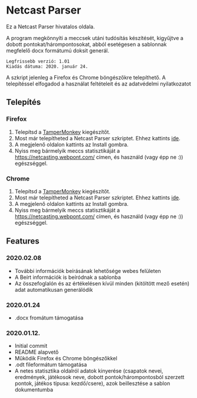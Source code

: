 # Netcast Parser

Ez a Netcast Parser hivatalos oldala.

A program megkönnyíti a meccsek utáni tudósítás készítését, kigyűjtve a dobott pontokat/hárompontosokat, abból esetégesen a sablonnak megfelelő docx formátumú doksit generál.

    Legfrissebb verzió: 1.01
    Kiadás dátuma: 2020. január 24.

A szkript jelenleg a Firefox és Chrome böngészőkre telepíthető.
A telepítéssel elfogadod a használat feltételeit és az adatvédelmi nyilatkozatot

## Telepítés

### Firefox

1. Telepítsd a [TamperMonkey](https://addons.mozilla.org/en-US/firefox/addon/tampermonkey/) kiegészítőt.
2. Most már telepítheted a Netcast Parser szkriptet. Ehhez kattints [ide](https://github.com/alex-molnar/netcast-parser/raw/master/netcast_parser.user.js).
3. A megjelenő oldalon kattints az Install gombra.
4. Nyiss meg bármelyik meccs statisztikáját a https://netcasting.webpont.com/ címen, és használd (vagy épp ne :)) egészséggel.

### Chrome

1. Telepítsd a [TamperMonkey](https://chrome.google.com/webstore/detail/tampermonkey/dhdgffkkebhmkfjojejmpbldmpobfkfo?hl=hu) kiegészítőt.
2. Most már telepítheted a Netcast Parser szkriptet. Ehhez kattints [ide](https://github.com/alex-molnar/netcast-parser/raw/master/netcast_parser.user.js).
3. A megjelenő oldalon kattints az Install gombra.
4. Nyiss meg bármelyik meccs statisztikáját a https://netcasting.webpont.com/ címen, és használd (vagy épp ne :)) egészséggel.

## Features

### 2020.02.08
* További információk beírásának lehetősége webes felületen
* A Beírt információk is beíródnak a sablonba
* Az összefoglalón és az értékelésen kívül minden (kitöltött mező esetén) adat automatikusan generálódik 

### 2020.01.24
* .docx fromátum támogatása

### 2020.01.12.
* Initial commit
* README alapvető
* Működik Firefox és Chrome böngészőkkel
* .odt fileformátum támogatása
* A netes statisztika oldalról adatok kinyerése (csapatok nevei, eredmények, játékosok neve, dobott pontok/hárompontosból szerzett pontok, játékos típusa: kezdő/csere), azok beillesztése a sablon dokumentumba 
